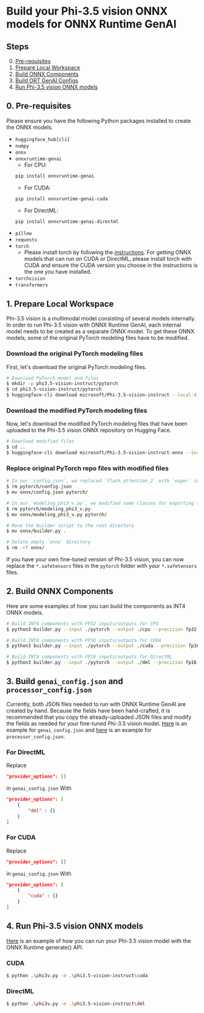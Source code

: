 # Build your Phi-3.5 vision ONNX models for ONNX Runtime GenAI

## Steps
0. [Pre-requisites](#pre-requisites)
1. [Prepare Local Workspace](#prepare-local-workspace)
2. [Build ONNX Components](#build-onnx-components)
3. [Build ORT GenAI Configs](#build-genai_configjson-and-processor_configjson)
4. [Run Phi-3.5 vision ONNX models](#run-phi-3.5-vision-onnx-models)

## 0. Pre-requisites

Please ensure you have the following Python packages installed to create the ONNX models.

- `huggingface_hub[cli]`
- `numpy`
- `onnx`
- `onnxruntime-genai`
    - For CPU:
    ```bash
    pip install onnxruntime-genai
    ```
    - For CUDA:
    ```bash
    pip install onnxruntime-genai-cuda
    ```
    - For DirectML: 
    ```bash
    pip install onnxruntime-genai-directml
    ```
- `pillow`
- `requests`
- `torch`
    - Please install torch by following the [instructions](https://pytorch.org/get-started/locally/). For getting ONNX models that can run on CUDA or DirectML, please install torch with CUDA and ensure the CUDA version you choose in the instructions is the one you have installed.
- `torchvision`
- `transformers`

## 1. Prepare Local Workspace

Phi-3.5 vision is a multimodal model consisting of several models internally. In order to run Phi-3.5 vision with ONNX Runtime GenAI, each internal model needs to be created as a separate ONNX model. To get these ONNX models, some of the original PyTorch modeling files have to be modified.

### Download the original PyTorch modeling files

First, let's download the original PyTorch modeling files.

```bash
# Download PyTorch model and files
$ mkdir -p phi3.5-vision-instruct/pytorch
$ cd phi3.5-vision-instruct/pytorch
$ huggingface-cli download microsoft/Phi-3.5-vision-instruct --local-dir .
```

### Download the modified PyTorch modeling files

Now, let's download the modified PyTorch modeling files that have been uploaded to the Phi-3.5 vision ONNX repository on Hugging Face.

```bash
# Download modified files
$ cd ..
$ huggingface-cli download microsoft/Phi-3.5-vision-instruct-onnx --include onnx/* --local-dir .
```

### Replace original PyTorch repo files with modified files

```bash
# In our `config.json`, we replaced `flash_attention_2` with `eager` in `_attn_implementation`
$ rm pytorch/config.json
$ mv onnx/config.json pytorch/

# In our `modeling_phi3_v.py`, we modified some classes for exporting to ONNX
$ rm pytorch/modeling_phi3_v.py
$ mv onnx/modeling_phi3_v.py pytorch/

# Move the builder script to the root directory
$ mv onnx/builder.py .

# Delete empty `onnx` directory
$ rm -rf onnx/
```

If you have your own fine-tuned version of Phi-3.5 vision, you can now replace the `*.safetensors` files in the `pytorch` folder with your `*.safetensors` files.

## 2. Build ONNX Components

Here are some examples of how you can build the components as INT4 ONNX models.

```bash
# Build INT4 components with FP32 inputs/outputs for CPU
$ python3 builder.py --input ./pytorch --output ./cpu --precision fp32 --execution_provider cpu
```

```bash
# Build INT4 components with FP16 inputs/outputs for CUDA
$ python3 builder.py --input ./pytorch --output ./cuda --precision fp16 --execution_provider cuda
```

```bash
# Build INT4 components with FP16 inputs/outputs for DirectML
$ python3 builder.py --input ./pytorch --output ./dml --precision fp16 --execution_provider dml
```

## 3. Build `genai_config.json` and `processor_config.json`

Currently, both JSON files needed to run with ONNX Runtime GenAI are created by hand. Because the fields have been hand-crafted, it is recommended that you copy the already-uploaded JSON files and modify the fields as needed for your fine-tuned Phi-3.5 vision model. [Here](https://huggingface.co/microsoft/Phi-3.5-vision-instruct-onnx/blob/main/cpu_and_mobile/cpu-int4-rtn-block-32-acc-level-4/genai_config.json) is an example for `genai_config.json` and [here](https://huggingface.co/microsoft/Phi-3.5-vision-instruct-onnx/blob/main/cpu_and_mobile/cpu-int4-rtn-block-32-acc-level-4/processor_config.json) is an example for `processor_config.json`.

### For DirectML
Replace
```json
"provider_options": []
```
in `genai_config.json` With
```json
"provider_options": [
    {
        "dml" : {}
    }
]
```

### For CUDA
Replace
```json
"provider_options": []
```
in `genai_config.json` With
```json
"provider_options": [
    {
        "cuda" : {}
    }
]
```

## 4. Run Phi-3.5 vision ONNX models

[Here](https://github.com/microsoft/onnxruntime-genai/blob/main/examples/python/phi3v.py) is an example of how you can run your Phi-3.5 vision model with the ONNX Runtime generate() API.

### CUDA
```bash
$ python .\phi3v.py -m .\phi3.5-vision-instruct\cuda
```

### DirectML

```bash
$ python .\phi3v.py -m .\phi3.5-vision-instruct\dml
```

